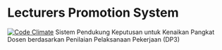 # Lecturers Promotion System
[![Code Climate](https://codeclimate.com/github/AankTia/lecturers_promotion_system/badges/gpa.svg)](https://codeclimate.com/github/AankTia/lecturers_promotion_system)
Sistem Pendukung Keputusan untuk Kenaikan Pangkat Dosen berdasarkan Penilaian Pelaksanaan Pekerjaan (DP3)